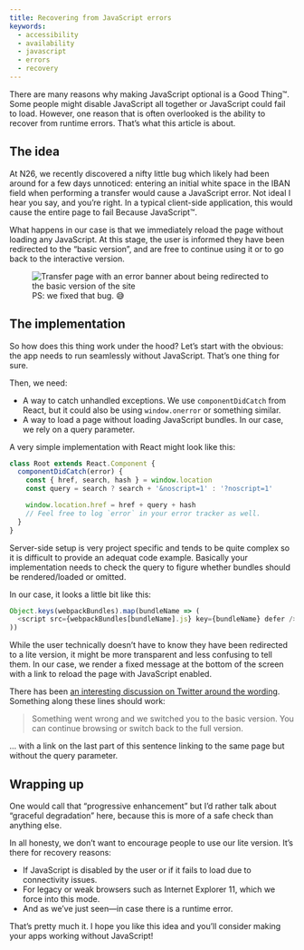 ```yaml
---
title: Recovering from JavaScript errors
keywords:
  - accessibility
  - availability
  - javascript
  - errors
  - recovery
---
```


There are many reasons why making JavaScript optional is a Good Thing™. Some people might disable JavaScript all together or JavaScript could fail to load. However, one reason that is often overlooked is the ability to recover from runtime errors. That’s what this article is about.

## The idea

At N26, we recently discovered a nifty little bug which likely had been around for a few days unnoticed: entering an initial white space in the IBAN field when performing a transfer would cause a JavaScript error. Not ideal I hear you say, and you’re right. In a typical client-side application, this would cause the entire page to fail Because JavaScript™.

What happens in our case is that we immediately reload the page without loading any JavaScript. At this stage, the user is informed they have been redirected to the “basic version”, and are free to continue using it or to go back to the interactive version.

<figure class="figure">
<img alt="Transfer page with an error banner about being redirected to the basic version of the site" src="https://user-images.githubusercontent.com/1889710/44032814-95fc7de0-9f08-11e8-8f10-cc79d95a5b50.png" />
<figcaption>PS: we fixed that bug. 😅</figcaption>
</figure>

## The implementation

So how does this thing work under the hood? Let’s start with the obvious: the app needs to run seamlessly without JavaScript. That’s one thing for sure.

Then, we need:

- A way to catch unhandled exceptions. We use `componentDidCatch` from React, but it could also be using `window.onerror` or something similar.
- A way to load a page without loading JavaScript bundles. In our case, we rely on a query parameter.

A very simple implementation with React might look like this:

```js
class Root extends React.Component {
  componentDidCatch(error) {
    const { href, search, hash } = window.location
    const query = search ? search + '&noscript=1' : '?noscript=1'

    window.location.href = href + query + hash
    // Feel free to log `error` in your error tracker as well.
  }
}
```

Server-side setup is very project specific and tends to be quite complex so it is difficult to provide an adequat code example. Basically your implementation needs to check the query to figure whether bundles should be rendered/loaded or omitted.

In our case, it looks a little bit like this:

```js
Object.keys(webpackBundles).map(bundleName => (
  <script src={webpackBundles[bundleName].js} key={bundleName} defer />
))
```

While the user technically doesn’t have to know they have been redirected to a lite version, it might be more transparent and less confusing to tell them. In our case, we render a fixed message at the bottom of the screen with a link to reload the page with JavaScript enabled.

There has been [an interesting discussion on Twitter around the wording](https://twitter.com/KittyGiraudel/status/1022762218075697152). Something along these lines should work:

> Something went wrong and we switched you to the basic version. You can continue browsing or switch back to the full version.

… with a link on the last part of this sentence linking to the same page but without the query parameter.

## Wrapping up

One would call that “progressive enhancement” but I’d rather talk about “graceful degradation” here, because this is more of a safe check than anything else.

In all honesty, we don’t want to encourage people to use our lite version. It’s there for recovery reasons:

- If JavaScript is disabled by the user or if it fails to load due to connectivity issues.
- For legacy or weak browsers such as Internet Explorer 11, which we force into this mode.
- And as we’ve just seen—in case there is a runtime error.

That’s pretty much it. I hope you like this idea and you’ll consider making your apps working without JavaScript!
